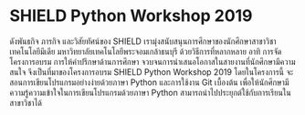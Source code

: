 # SHIELD Python Workshop 2019
ดังพันธกิจ ภารกิจ และวิสัยทัศน์ของ SHIELD เรามุ่งสนับสนุนการศึกษาของนักศึกษาสาขาวิชาเทคโนโลยีมีเดีย มหาวิทยาลัยเทคโนโลยีพระจอมเกล้าธนบุรี ด้วยวิธีการที่หลากหลาย อาทิ การจัดโครงการอบรม การให้คำปรึกษาด้านการศึกษา จวบจนการนำเสนอโอกาสในสายงานที่นักศึกษามีความสนใจ จึงเป็นที่มาของโครงการอบรม SHIELD Python Workshop 2019 โดยในโครงการนี้ จะสอนการเขียนโปรแกรมอย่างง่ายด้วยภาษา Python และการใช้งาน Git เบื้องต้น เพื่อให้นักศึกษามีความรู้ความเข้าใจในการเขียนโปรแกรมด้วยภาษา Python สามารถนำไปประยุกต์ใช้กับการเรียนในสาขาวิชาได้